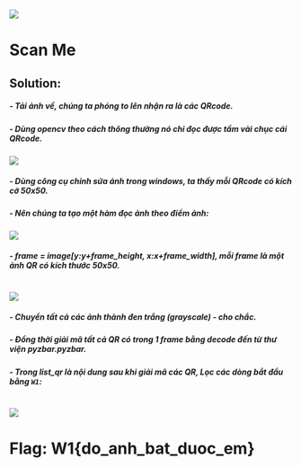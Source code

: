 # ![](https://cnsc.uit.edu.vn/files/a5f4b16e6021acf91fc92de2f292a7a1/Challend.png)

# Scan Me

## Solution:
##### - Tải ảnh về, chúng ta phóng to lên nhận ra là các QRcode.
##### - Dùng opencv theo cách thông thường nó chỉ đọc được tầm vài chục cái QRcode.
![](https://scontent.fsgn5-10.fna.fbcdn.net/v/t1.15752-9/387594601_24075477272100438_6181227459586769753_n.png?_nc_cat=107&ccb=1-7&_nc_sid=8cd0a2&_nc_ohc=z-O8WCHSf5AAX-7Ae7B&_nc_ht=scontent.fsgn5-10.fna&oh=03_AdR96PK-VstBHuWjfKfWphtOSPnA3CYVkuRuw68K-Uev9Q&oe=6552D2D7)

##### - Dùng công cụ chỉnh sửa ảnh trong windows, ta thấy mỗi QRcode có kích cỡ 50x50.
##### - Nên chúng ta tạo một hàm đọc ảnh theo điểm ảnh:
![](https://scontent.fsgn5-9.fna.fbcdn.net/v/t1.15752-9/387584263_662220206012150_3136851494906321408_n.png?_nc_cat=102&ccb=1-7&_nc_sid=8cd0a2&_nc_ohc=QRPdJ3gX9nsAX94gVra&_nc_ht=scontent.fsgn5-9.fna&oh=03_AdQyb7lhNk_JdlOAJo0yyI9bNRfSY5Q6PwwIDgzpeam_eg&oe=6552F1B9)
##### - frame = image[y:y+frame_height, x:x+frame_width], mỗi frame là một ảnh QR có kích thước 50x50.
#
![](https://scontent.fsgn5-15.fna.fbcdn.net/v/t1.15752-9/370199658_307549178649181_5357522953486533948_n.png?_nc_cat=111&ccb=1-7&_nc_sid=8cd0a2&_nc_ohc=TKBIiYwRMecAX-JrvVO&_nc_ht=scontent.fsgn5-15.fna&oh=03_AdTfsMy77UR_JCnO-XOsNcBda6IU_pmvNc6CWrJaZmvXtQ&oe=6552EFC3)
##### - Chuyển tất cả các ảnh thành đen trắng (grayscale) - cho chắc.
##### - Đồng thời giải mã tất cả QR có trong 1 frame bằng decode đến từ thư viện pyzbar.pyzbar.
##### - Trong list_qr là nội dung sau khi giải mã các QR, Lọc các dòng bắt đầu bằng `W1`:
# ![](https://scontent.fsgn5-10.fna.fbcdn.net/v/t1.15752-9/387525365_343031598097379_8911137711823578661_n.png?_nc_cat=107&ccb=1-7&_nc_sid=8cd0a2&_nc_ohc=QYQQ3o4BUKcAX_TAmOi&_nc_ht=scontent.fsgn5-10.fna&oh=03_AdTDld727BzdFbMEcwgYYqBfbFQoVGNNKCoqablXLSjhuQ&oe=6552CEA0)

# Flag: W1{do_anh_bat_duoc_em}